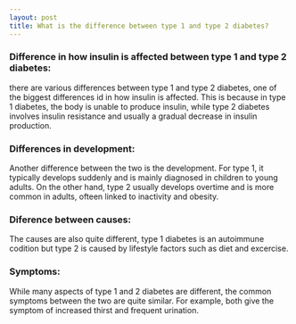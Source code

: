 ```yaml
---
layout: post
title: What is the difference between type 1 and type 2 diabetes?
---
```


### Difference in how insulin is affected between type 1 and type 2 diabetes:
there are various differences between type 1 and type 2 diabetes, one of the biggest differences id in how insulin is affected. This is because in type 1 diabetes, the body is unable to produce insulin, while type 2 diabetes involves insulin resistance and usually a gradual decrease in insulin production. 

### Differences in development:
Another difference between the two is the development. For type 1, it typically develops suddenly and is mainly diagnosed in children to young adults. On the other hand, type 2 usually develops overtime and is more common in adults, ofteen linked to inactivity and obesity.

### Diference between causes:
The causes are also quite different, type 1 diabetes is an autoimmune codition but type 2 is caused by lifestyle factors such as diet and excercise.

### Symptoms:
While many aspects of type 1 and 2 diabetes are different, the common symptoms between the two are quite similar. For example, both give the symptom of increased thirst and frequent urination.
